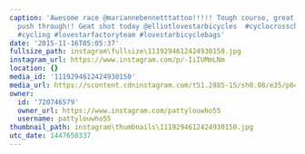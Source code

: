 ```yaml
---
caption: 'Awesome race @mariannebennetttattoo!!!!! Tough course, great ride. Way to
  push through!! Geat shot today @elliotlovestarbicycles  #cyclocrosschicago #cyclocross
  #cycling #lovestarfactoryteam #lovestarbicyclebags'
date: '2015-11-16T05:05:37'
fullsize_path: instagram\fullsize\1119294612424930150.jpg
instagram_url: https://www.instagram.com/p/-IiIUMmLNm
location: {}
media_id: '1119294612424930150'
media_url: https://scontent.cdninstagram.com/t51.2885-15/sh0.08/e35/p640x640/11849083_473892349463965_281675257_n.jpg?ig_cache_key=MTExOTI5NDYxMjQyNDkzMDE1MA%3D%3D.2
owner:
  id: '720746579'
  owner_url: https://www.instagram.com/pattylouwho55
  username: pattylouwho55
thumbnail_path: instagram\thumbnails\1119294612424930150.jpg
utc_date: 1447650337
---
```

